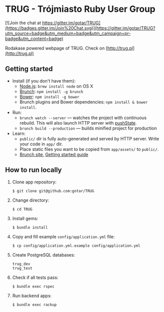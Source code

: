 TRUG - Trójmiasto Ruby User Group
=================================

[![Join the chat at https://gitter.im/gotar/TRUG](https://badges.gitter.im/Join%20Chat.svg)](https://gitter.im/gotar/TRUG?utm_source=badge&utm_medium=badge&utm_campaign=pr-badge&utm_content=badge)

Rodakase powered webpage of TRUG. Check on [http://trug.pl](http://trug.pl)

## Getting started
* Install (if you don't have them):
    * [Node.js](http://nodejs.org): `brew install node` on OS X
    * [Brunch](http://brunch.io): `npm install -g brunch`
    * [Bower](http://bower.io): `npm install -g bower`
    * Brunch plugins and Bower dependencies: `npm install & bower install`.
* Run:
    * `brunch watch --server` — watches the project with continuous rebuild. This will also launch HTTP server with [pushState](https://developer.mozilla.org/en-US/docs/Web/Guide/API/DOM/Manipulating_the_browser_history).
    * `brunch build --production` — builds minified project for production
* Learn:
    * `public/` dir is fully auto-generated and served by HTTP server.  Write your code in `app/` dir.
    * Place static files you want to be copied from `app/assets/` to `public/`.
    * [Brunch site](http://brunch.io), [Getting started guide](https://github.com/brunch/brunch-guide#readme)

How to run locally
---

1. Clone app repository:
   ```
   $ git clone git@github.com:gotar/TRUG
   ```

1. Change directory:
   ```
   $ cd TRUG
   ```

1. Install gems:
   ```
   $ bundle install
   ```

1. Copy and fill example `config/application.yml` file:
   ```
   $ cp config/application.yml.example config/application.yml
   ```

1. Create PostgreSQL databases:
   ```
   trug_dev
   trug_test
   ```

1. Check if all tests pass:
   ```
   $ bundle exec rspec
   ```

1. Run backend apps:
   ```
   $ bundle exec rackup
   ```
